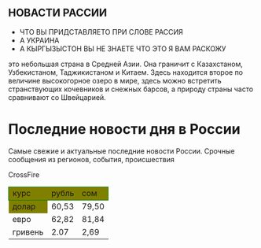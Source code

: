 <html>
    <body background-color: lightblue;
        <main>
            <div class="home_robot">
                <h2>НОВАСТИ РАССИИ</h2>
                <ul>
                    <li>ЧТО ВЫ ПРИДСТАВЛЯЕТО ПРИ СЛОВЕ РАССИЯ</li>
                    <li>А УКРАИНА</li>
                    <li>А КЫРГЫЗЫСТОН ВЫ НЕ ЗНАЕТЕ ЧТО ЭТО Я ВАМ РАСКОЖУ</li>
                </ul>
                <p>это небольшая страна в Средней Азии. Она граничит с Казахстаном, Узбекистаном, Таджикистаном и Китаем. Здесь находится второе по величине высокогорное озеро в мире, здесь можно встретить странствующих кочевников и снежных барсов, а природу страны часто сравнивают со Швейцарией.</p>
    <h1>Последние новости дня в России</h1>
<p>Самые свежие и актуальные последние новости России. Срочные сообщения из регионов, события, происшествия</p>

<table style="border:1px SteelBlue;border-collapse:collapse;">
        <tr style="border:1px solid green;background-color:Olive;">
            <td>курс</td>
            <td>рубль</td>
            <td>сом</tdЮ
        </tr>
        <tr style="border:1px SteelBlue">
            <td style="background-color:Olive;">долар</td>
            <td>60,53</td>
            <td>79,50</td>
        </tr> 
        <tr style="border:1px SteelBlue>
            <td style="background-color:Olive;">CrossFire</td>
            <td>евро</td>
            <td>62,82</td>
            <td>81,84</td>
        </tr>
        <tr style="border:1px SteelBlue">
            <td>гривень</td>
            <td>2.07</td>
            <td>2,69</td>
        </tr>
    </table>
